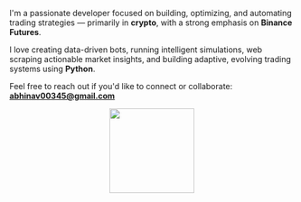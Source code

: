 I'm a passionate developer focused on building, optimizing, and automating trading strategies — primarily in **crypto**, with a strong emphasis on **Binance Futures**.

I love creating data-driven bots, running intelligent simulations, web scraping actionable market insights, and building adaptive, evolving trading systems using **Python**.

Feel free to reach out if you'd like to connect or collaborate:  
**abhinav00345@gmail.com**

<p align="center">
  <img src="https://media0.giphy.com/media/v1.Y2lkPTc5MGI3NjExaGx1Z252c3Nsemg5NmY0NDZwNzN4ZngwcTZ2ZHdvdnBseW81MmZpaCZlcD12MV9pbnRlcm5hbF9naWZfYnlfaWQmY3Q9Zw/l2QEacj2yBTxRlWq4/giphy.gif" style="height: 150px; width: auto;" />
</p>
